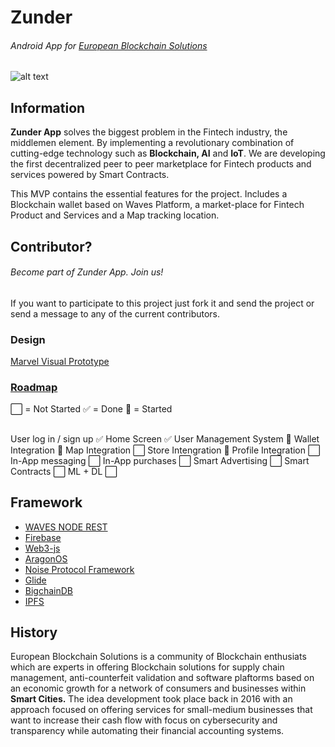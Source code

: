 # Zunder
###### Android App for [European Blockchain Solutions](http://euroblockchain.solutions/)
![alt text](http://euroblockchain.solutions/wp-content/uploads/2015/12/tech.png)

## Information
**Zunder App** solves the biggest problem in the Fintech industry, the middlemen element. By implementing a revolutionary combination of cutting-edge technology such as **Blockchain, AI** and **IoT**. We are developing the first decentralized peer to peer marketplace for Fintech products and services powered by Smart Contracts.

This MVP contains the essential features for the project. Includes a Blockchain wallet based on Waves Platform, a market-place for Fintech Product and Services and a Map tracking location.

## Contributor?
###### Become part of Zunder App. Join us!
If you want to participate to this project just fork it and send the project or send a message to any of the current contributors. 

### Design
[Marvel Visual Prototype](https://marvelapp.com/project/2444817/)
### [Roadmap](https://drive.google.com/open?id=1QoCi-DfRYoa19_vxnsDsPL16XilcRPyQ)
:white_large_square: = Not Started  :white_check_mark: = Done :large_blue_circle: = Started  
##  
User log in / sign up :white_check_mark:
Home Screen :white_check_mark:
User Management System  :large_blue_circle:
Wallet Integration  :large_blue_circle:
Map Integration :white_large_square:
Store Intengration :large_blue_circle:
Profile Integration :white_large_square:
In-App messaging :white_large_square:
In-App purchases :white_large_square:
Smart Advertising :white_large_square:
Smart Contracts :white_large_square:
ML + DL :white_large_square:

## Framework
- [WAVES NODE REST](https://wavesplatform.com/)
- [Firebase](https://firebase.google.com)
- [Web3-js](https://github.com/web3j/web3j)
- [AragonOS](https://aragon.one/)
- [Noise Protocol Framework](http://noiseprotocol.org/)
- [Glide](https://github.com/bumptech/glide)
- [BigchainDB](https://www.bigchaindb.com/)
- [IPFS](https://github.com/ipfs/ipfs)

## History
European Blockchain Solutions is a community of Blockchain enthusiats which are experts in offering Blockchain solutions for supply chain management, anti-counterfeit validation and software plaftorms based on an economic growth for a network of consumers and businesses within **Smart Cities.** The idea development took place back in 2016 with an approach focused on offering services for small-medium businesses that want to increase their cash flow with focus on cybersecurity and transparency while automating their financial accounting systems. 
